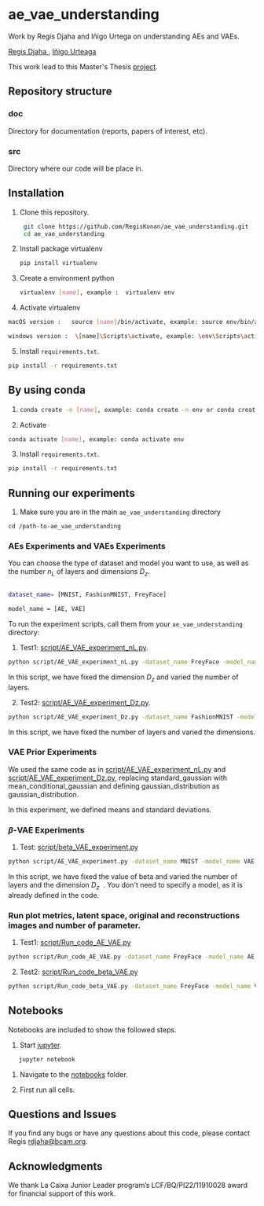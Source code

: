 # ae_vae_understanding

Work by Regis Djaha and Iñigo Urtega on understanding AEs and VAEs.

[Regis Djaha ][Regis], [Iñigo Urteaga][Iñigo ]

[Regis]: https://github.com/RegisKonan
[Iñigo]: https://iurteaga.github.io/

This work lead to this Master's Thesis [project](https://github.com/RegisKonan/ae_vae_understanding/blob/a00e1b481b5d796bc9fea429763acd4923cc4698/reports/Regis_Djaha_AMMI_project_2023.pdf).

[paper]: ...

## Repository structure

### doc

Directory for documentation (reports, papers of interest, etc).

### src

Directory where our code will be place in.
## Installation

1. Clone this repository.
   ```sh
    git clone https://github.com/RegisKonan/ae_vae_understanding.git
    cd ae_vae_understanding
   ```

2. Install package virtualenv
   ```sh
   pip install virtualenv
   ```
3. Create a environment python
   ```sh
   virtualenv [name], example :  virtualenv env
   ```
4. Activate virtualenv
   
```sh 
macOS version :   source [name]/bin/activate, example: source env/bin/activate
```

```sh 
windows version :  \[name]\Scripts\activate, example: \env\Scripts\activate
```
5. Install `requirements.txt`.

 ```sh
 pip install -r requirements.txt
 ```
## By using conda
1.  
   ```sh
   conda create -n [name], example: conda create -n env or conda create -n env python=3.12.2
   ```
2. Activate 
```sh
conda activate [name], example: conda activate env
```
3. Install `requirements.txt`.
```sh
pip install -r requirements.txt
```
   
## Running our experiments

1. Make sure you are in the main `ae_vae_understanding` directory

```
cd /path-to-ae_vae_understanding
```
   
### AEs Experiments and VAEs Experiments

You can choose the type of dataset and model you want to use, as well as the number $n_L$ of layers and dimensions $D_z$.

```sh

dataset_name= [MNIST, FashionMNIST, FreyFace]

model_name = [AE, VAE]

```

To run the experiment scripts, call them from your `ae_vae_understanding` directory:

1. Test1: [script/AE_VAE_experiment_nL.py](./script/AE_VAE_experiment_nL.py).
   
```sh
python script/AE_VAE_experiment_nL.py -dataset_name FreyFace -model_name AE   -n_L 3 7  -D_z 5
```

In this script, we have fixed the dimension $D_z$ and varied the number of layers.


2. Test2: [script/AE_VAE_experiment_Dz.py](./script/AE_VAE_experiment_Dz.py).
   
```sh
python script/AE_VAE_experiment_Dz.py -dataset_name FashionMNIST -model_name VAE   -n_L 3   -D_z  2 5
```

In this script, we have fixed the number of layers and varied the dimensions.

### VAE Prior Experiments

We used the same code as in [script/AE_VAE_experiment_nL.py](./script/AE_VAE_experiment_nL.py) and [script/AE_VAE_experiment_Dz.py](./script/AE_VAE_experiment_Dz.py), replacing standard_gaussian with mean_conditional_gaussian and defining gaussian_distribution as gaussian_distribution.

In this experiment, we defined means and standard deviations.

### $\beta$-VAE Experiments

1. Test: [script/beta_VAE_experiment.py](./script/beta_VAE_experiment.py) 
   
```sh
python script/AE_VAE_experiment.py -dataset_name MNIST -model_name VAE  -beta 0.02 1 1.5 10 -n_L 1 -D_z 5
```

In this script, we have fixed the value of beta and varied the number of layers and the dimension $D_z$
​
 . You don't need to specify a model, as it is already defined in the code.

### Run plot metrics, latent space, original and reconstructions images and number of parameter.

1. Test1: [script/Run_code_AE_VAE.py](./script/Run_code_AE_VAE.py) 
   
```sh
python script/Run_code_AE_VAE.py -dataset_name FreyFace -model_name AE  -n_L 1 -D_z 2
```


2. Test2: [script/Run_code_beta_VAE.py](./script/Run_code_beta_VAE.py) 
   
```sh
python script/Run_code_beta_VAE.py -dataset_name FreyFace -model_name VAE  -beta 0.02 1 1.5 10 -n_L 1 -D_z 5
```

## Notebooks

Notebooks are included to show the followed steps.

1. Start [jupyter](https://jupyter.org).
```sh
   jupyter notebook
```

1. Navigate to the [notebooks](https://github.com/iurteaga/vae_understanding/tree/0d6386509fea6a3bf58298143d00c1475ddfb2df/notebooks) folder.

1. First run all cells.

 
Questions and Issues
--------------------

If you find any bugs or have any questions about this code, please contact Regis [rdjaha@bcam.org](rdjaha@bcam.org). 

Acknowledgments
--------------------

We thank La Caixa Junior Leader program’s LCF/BQ/PI22/11910028 award for financial support of this work.
